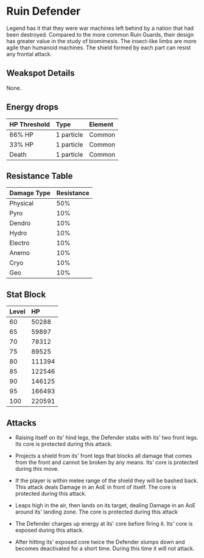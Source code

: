 # Ruin Defender

Legend has it that they were war machines left behind by a nation that had been destroyed. Compared to the more common Ruin Guards, their design has greater value in the study of biomimesis. The insect-like limbs are more agile than humanoid machines. The shield formed by each part can resist any frontal attack.

## Weakspot Details

None.

## Energy drops

| HP Threshold | Type       | Element |
| :----------- | :--------- | :------ |
| 66% HP       | 1 particle | Common  |
| 33% HP       | 1 particle | Common  |
| Death        | 1 particle | Common  |

## Resistance Table

| Damage Type | Resistance |
| :---------- | :--------- |
| Physical    | 50%        |
| Pyro        | 10%        |
| Dendro      | 10%        |
| Hydro       | 10%        |
| Electro     | 10%        |
| Anemo       | 10%        |
| Cryo        | 10%        |
| Geo         | 10%        |

## Stat Block

| Level | HP     |
| :---- | :----- |
| 60    | 50288  |
| 65    | 59897  |
| 70    | 78312  |
| 75    | 89525  |
| 80    | 111394 |
| 85    | 122546 |
| 90    | 146125 |
| 95    | 166493 |
| 100   | 220591 |

## Attacks

* Raising itself on its' hind legs, the Defender stabs with its' two front legs. Its core is protected during this attack.

* Projects a shield from its' front legs that blocks all damage that comes from the front and cannot be broken by any means. Its' core is protected during this move.

* If the player is within melee range of the shield they will be bashed back. This attack deals Damage in an AoE in front of itself. The core is protected during this attack.

* Leaps high in the air, then lands on its target, dealing Damage in an AoE around its' landing zone. The core is protected during this attack

* The Defender charges up energy at its' core before firing it. Its' core is exposed during this attack.

* After hitting its' exposed core twice the Defender slumps down and becomes deactivated for a short time. During this time it will not attack.
